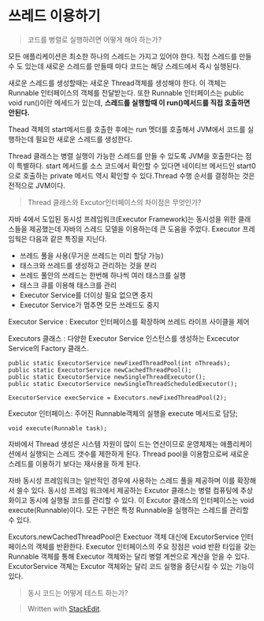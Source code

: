 # 쓰레드 이용하기 

> 코드를 병렬로 실행하려면 어떻게 해야 하는가?

모든 애플리케이션은 최소한 하나의 스레드는 가지고 있어야 한다. 
직접 스레드를 만들 수 도 있는데 새로운 스레드를 만들때 마다 코드는 해당 스레드에서 즉시 실행된다. 

새로운 스레드를 생성할때는 새로운 Thread객체를 생성해야 한다. 이 객체는 Runnable 인터페이스의 객체를 전달받는다. 또한 Runnable 인터페이스는 public void run()이란 메세드가 있는데, **스레드를 실행할때 이 run()메서드를 직접 호출하면 안된다.** 

Thead 객체의 start메서드를 호출한 후에는 run 멧더를 호출해서 JVM에서 코드를 실행하는데 필요한 새로운 스레드를 생성한다. 

Thread 클래스는 병렬 실행이 가능한 스레드를 만들 수 있도록 JVM을 호출한다는 점이 특별하다. start 메서드를 소스 코드에서 확인할 수 있다면 네이티브 메서드인 start0으로 호출하는 private 메서드 역시 확인할 수 있다.Thread 수행 순서를 결정하는 것은 전적으로  JVM이다. 

> Thread 클래스와 Excutor인터페이스의 차이점은 무엇인가?

자바 4에서 도입된 동시성 프레임워크(Executor Framework)는 동시성을 위한 클래스들을 제공했는데 자바의 스레드 모델을 이용하는데 큰 도움을 주었다. Executor 프레임웍은 다음과 같은 특징을 지닌다.

-   쓰레드 풀을 사용(무거운 쓰레드는 미리 할당 가능)
-   태스크와 쓰레드를 생성하고 관리하는 것을 분리
-   쓰레드 풀안의 쓰레드는 한번해 하나씩 여러 태스크를 실행
-   태스크 큐를 이용해 태스크를 관리
-   Executor Service를 더이상 필요 없으면 중지
-   Executor Service가 멈추면 모든 쓰레드도 중지

Executor Service
: Executor 인터페이스를 확장하며 쓰레드 라이프 사이클을 제어

Executors 클래스
: 다양한 Executor Service 인스턴스를 생성하는 Excecutor Service의  Factory 클래스.

```
public static ExecutorService newFixedThreadPool(int nThreads);
public static ExecutorService newCachedThreadPool();
public static ExecutorService newSingleThreadExecutor();
public static ExecutorService newSingleThreadScheduledExecutor();
```
```
ExecutorService execService = Executors.newFixedThreadPool(2); 
```



Executor 인터페이스: 주어진 Runnable객체의 실행을 execute 메서드로 담당; 
```
void execute(Runnable task);
```




자바에서 Thread 생성은 시스템 자원이 많이 드는 연산이므로 운영체제는 애플리케이션에서 실행되는 스레드 갯수를 제한하게 된다. Thread pool을 이용함으로써 새로운 스레드를 이용하기 보다는 재사용을 하게 된다. 

자바 동시성 프레임워크는 일반적인 경우에 사용하는 스레드 풀을 제공하며 이를 확장해서 쓸수 있다. 
동시성 프레임 워크에서 제공하는 Excutor 클래스는 병렬 컴퓨팅에 추상화이고 동시에 실행될 코드를 관리할 수 있다. 이 Excutor 클래스의 인터페이스는 void execute(Runnable)이다. 모든 구현은 특정 Runnable을 실행하는 스레드를 관리할 수 있다. 

Excutors.newCachedThreadPool은 Exectuor 객체 대신에 ExcutorService 인터페이스의 객체를 반환한다. Executor 인터페이스의 주요 장점은 void 반환 타입을 갖는 Runnable 객체를 통해 Executor 객체와는 달리 병렬 계싼으로 계산을 얻을 수 있다. ExcutorService 객체는 Excutor 객체와는 달리 코드 실행을 중단시킬 수 있는 기능이 있다.

> 동시 코드는 어떻게 테스트 하는가?

> Written with [StackEdit](https://stackedit.io/).
<!--stackedit_data:
eyJoaXN0b3J5IjpbLTM0NzY2Njg5NCwxNzEyMjE0NDk5LC0yMD
cwMDI4MjQ1LDE0NTkxMjAzMjcsLTgyMzU1NDYyXX0=
-->